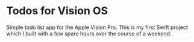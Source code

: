 # Todos for Vision OS

Simple todo list app for the Apple Vision Pro.
This is my first Swift project which I built with a few spare hours over the course of a weekend.
